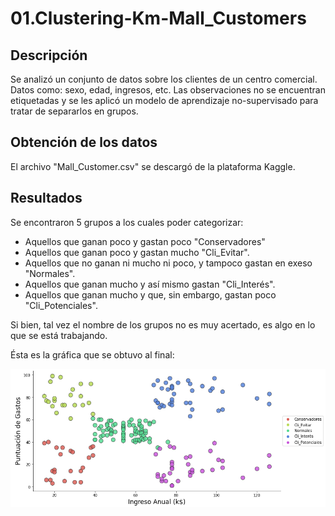 # 01.Clustering-Km-Mall_Customers

## Descripción

Se analizó un conjunto de datos sobre los clientes de un centro comercial. Datos como: sexo, edad, ingresos, etc. Las observaciones no se encuentran etiquetadas y se les aplicó un modelo de aprendizaje no-supervisado para tratar de separarlos en grupos.

## Obtención de los datos

El archivo "Mall_Customer.csv" se descargó de la plataforma Kaggle.

## Resultados

Se encontraron 5 grupos a los cuales poder categorizar:

* Aquellos que ganan poco y gastan poco "Conservadores"
* Aquellos que ganan poco y gastan mucho "Cli_Evitar".
* Aquellos que no ganan ni mucho ni poco, y tampoco gastan en exeso "Normales".
* Aquellos que ganan mucho y así mismo gastan "Cli_Interés".
* Aquellos que ganan mucho y que, sin embargo, gastan poco "Cli_Potenciales".

Si bien, tal vez el nombre de los grupos no es muy acertado, es algo en lo que se está trabajando.

Ésta es la gráfica que se obtuvo al final:

![Portada_Clus_Mall](https://github.com/big-gio/01.Clustering-Km-Mall_Customers/blob/main/Archivos/Portada_Clus_Mall.PNG)
